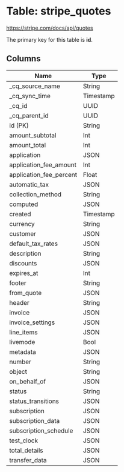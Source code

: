 # Table: stripe_quotes

https://stripe.com/docs/api/quotes

The primary key for this table is **id**.

## Columns

| Name          | Type          |
| ------------- | ------------- |
|_cq_source_name|String|
|_cq_sync_time|Timestamp|
|_cq_id|UUID|
|_cq_parent_id|UUID|
|id (PK)|String|
|amount_subtotal|Int|
|amount_total|Int|
|application|JSON|
|application_fee_amount|Int|
|application_fee_percent|Float|
|automatic_tax|JSON|
|collection_method|String|
|computed|JSON|
|created|Timestamp|
|currency|String|
|customer|JSON|
|default_tax_rates|JSON|
|description|String|
|discounts|JSON|
|expires_at|Int|
|footer|String|
|from_quote|JSON|
|header|String|
|invoice|JSON|
|invoice_settings|JSON|
|line_items|JSON|
|livemode|Bool|
|metadata|JSON|
|number|String|
|object|String|
|on_behalf_of|JSON|
|status|String|
|status_transitions|JSON|
|subscription|JSON|
|subscription_data|JSON|
|subscription_schedule|JSON|
|test_clock|JSON|
|total_details|JSON|
|transfer_data|JSON|